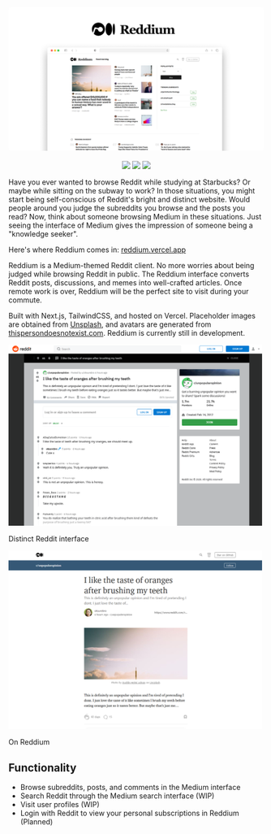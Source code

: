 <h3 align="center"><img src="./public/reddium-mockup.png" width="600px" style="border-radius: 5px" alt="Whisperify"></h3>

<p align="center">
  <a href="https://reddium.vercel.app" target="_blank" rel="noopener noreferrer"><img src="https://img.shields.io/badge/visit-reddium.vercel.app-35586C.svg"></a>
  <a href="https://github.com/eightants/reddium/releases/latest"><img src="https://img.shields.io/github/release/eightants/reddium/all.svg?colorB=38a275?label=version"></a>
  <a href="https://ko-fi.com/eightants" target="_blank" rel="noopener noreferrer"><img src="https://img.shields.io/badge/buy_me_a-coffee-ff69b4.svg"></a>
</p>

Have you ever wanted to browse Reddit while studying at Starbucks? Or maybe while sitting on the subway to work? In those situations, you might start being self-conscious of Reddit's bright and distinct website. Would people around you judge the subreddits you browse and the posts you read? Now, think about someone browsing Medium in these situations. Just seeing the interface of Medium gives the impression of someone being a "knowledge seeker".

Here's where Reddium comes in: [reddium.vercel.app](https://reddium.vercel.app)

Reddium is a Medium-themed Reddit client. No more worries about being judged while browsing Reddit in public. The Reddium interface converts Reddit posts, discussions, and memes into well-crafted articles. Once remote work is over, Reddium will be the perfect site to visit during your commute.

Built with Next.js, TailwindCSS, and hosted on Vercel. Placeholder images are obtained from [Unsplash](https://unsplash.com), and avatars are generated from [thispersondoesnotexist.com](https://thispersondoesnotexist.com/). Reddium is currently still in development.

<img src="./public/reddit-post.png" width="500px"/>

Distinct Reddit interface

<img src="./public/reddium-post.png" width="500px"/>

On Reddium


## Functionality

- Browse subreddits, posts, and comments in the Medium interface
- Search Reddit through the Medium search interface (WIP)
- Visit user profiles (WIP)
- Login with Reddit to view your personal subscriptions in Reddium (Planned)
